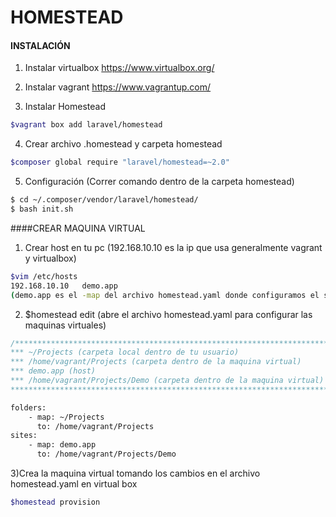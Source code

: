 # HOMESTEAD

#### INSTALACIÓN
1) Instalar virtualbox
https://www.virtualbox.org/

2) Instalar vagrant
https://www.vagrantup.com/

3) Instalar Homestead
```bash 
$vagrant box add laravel/homestead
```

4) Crear archivo .homestead y carpeta homestead
```bash 
$composer global require "laravel/homestead=~2.0"
```

5) Configuración (Correr comando dentro de la carpeta homestead)
```bash 
$ cd ~/.composer/vendor/laravel/homestead/ 
$ bash init.sh
```


####CREAR MAQUINA VIRTUAL
1) Crear host en tu pc (192.168.10.10 es la ip que usa generalmente vagrant y virtualbox)
```bash 
$vim /etc/hosts
192.168.10.10   demo.app
(demo.app es el -map del archivo homestead.yaml donde configuramos el site en el siguiente paso)
```

2) $homestead edit (abre el archivo homestead.yaml para configurar las maquinas virtuales)
```php
/*************************************************************************
*** ~/Projects (carpeta local dentro de tu usuario) 
*** /home/vagrant/Projects (carpeta dentro de la maquina virtual) 
*** demo.app (host) 
*** /home/vagrant/Projects/Demo (carpeta dentro de la maquina virtual) 
**************************************************************************/
```
```bash 
folders:
    - map: ~/Projects 
      to: /home/vagrant/Projects
sites:
    - map: demo.app
      to: /home/vagrant/Projects/Demo
```

3)Crea la maquina virtual tomando los cambios en el archivo homestead.yaml en virtual box
```bash 
$homestead provision
```
